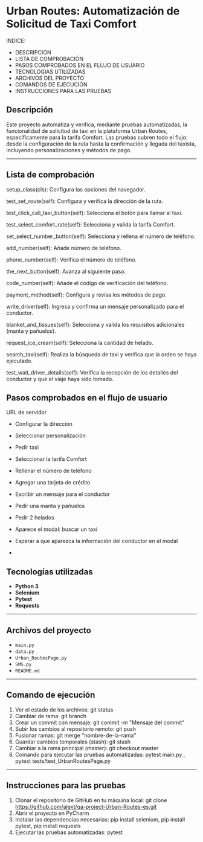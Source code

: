 # Urban Routes: Automatización de Solicitud de Taxi Comfort
INDICE:
- DESCRIPCION
- LISTA DE COMPROBACIÓN
- PASOS COMPROBADOS EN EL FLUJO DE USUARIO
- TECNOLOGIAS UTILIZADAS
- ARCHIVOS DEL PROYECTO
- COMANDOS DE EJECUCIÓN
- INSTRUCCIONES PARA LAS PRUEBAS
## Descripción

Este proyecto automatiza y verifica, mediante pruebas automatizadas, la funcionalidad de solicitud de taxi en la plataforma Urban Routes, específicamente para la tarifa Comfort. Las pruebas cubren todo el flujo: desde la configuración de la ruta hasta la confirmación y llegada del taxista, incluyendo personalizaciones y métodos de pago.

---

## Lista de comprobación
setup_class(cls): Configura las opciones del navegador.

test_set_route(self): Configura y verifica la dirección de la ruta.

test_click_call_taxi_button(self): Selecciona el botón para llamar al taxi.

test_select_comfort_rate(self): Selecciona y valida la tarifa Comfort.

set_select_number_button(self): Selecciona y rellena el número de teléfono.

add_number(self): Añade número de teléfono.

phone_number(self): Verifica el número de teléfono.

the_next_button(self): Avanza al siguiente paso.

code_number(self): Añade el código de verificación del teléfono.

payment_method(self): Configura y revisa los métodos de pago.

write_driver(self): Ingresa y confirma un mensaje personalizado para el conductor.

blanket_and_tissues(self): Selecciona y valida los requisitos adicionales (manta y pañuelos).

request_ice_cream(self): Selecciona la cantidad de helado.

search_taxi(self): Realiza la búsqueda de taxi y verifica que la orden se haya ejecutado.

test_wait_driver_details(self): Verifica la recepción de los detalles del conductor y que el viaje haya sido tomado.

## Pasos comprobados en el flujo de usuario
URL de servidor

- Configurar la dirección

- Seleccionar personalización

- Pedir taxi

- Seleccionar la tarifa Comfort

- Rellenar el número de teléfono

- Agregar una tarjeta de crédito

- Escribir un mensaje para el conductor

- Pedir una manta y pañuelos

- Pedir 2 helados

- Aparece el modal: buscar un taxi

- Esperar a que aparezca la información del conductor en el modal
- 
## Tecnologías utilizadas

- **Python 3**
- **Selenium**
- **Pytest**
- **Requests**

---

## Archivos del proyecto

- `main.py`
- `data.py`
- `Urban_RoutesPage.py`
- `SMS.py`
- `README.md`

---

## Comando de ejecución

1. Ver el estado de los archivos: git status
2. Cambiar de rama: git branch
3. Crear un commit con mensaje: git commit -m "Mensaje del commit"
4. Subir los cambios al repositorio remoto: git push
5. Fusionar ramas: git merge "nombre-de-la-rama"
6. Guardar cambios temporales (stash): git stash
7. Cambiar a la rama principal (master): git checkout master
8. Comando para ejecutar las pruebas automatizadas: pytest main.py , pytest tests/test_UrbanRoutesPage.py


---

## Instrucciones para las pruebas
1. Clonar el repositorio de GitHub en tu máquina local: git clone https://github.com/alext/qa-project-Urban-Routes-es.git
2. Abrir el proyecto en PyCharm
3. Instalar las dependencias necesarias: pip install selenium, pip install pytest, pip install requests
4. Ejecutar las pruebas automatizadas: pytest 





